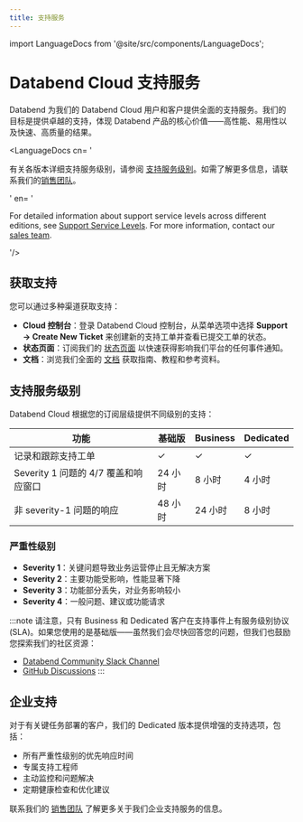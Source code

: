 ```yaml
---
title: 支持服务
---
```


import LanguageDocs from '@site/src/components/LanguageDocs';

# Databend Cloud 支持服务

Databend 为我们的 Databend Cloud 用户和客户提供全面的支持服务。我们的目标是提供卓越的支持，体现 Databend 产品的核心价值——高性能、易用性以及快速、高质量的结果。

<LanguageDocs
cn=
'

有关各版本详细支持服务级别，请参阅 [支持服务级别](#support-service-levels)。如需了解更多信息，请联系我们的[销售团队](https://www.databend.cn/contact-us/)。

'
en=
'

For detailed information about support service levels across different editions, see [Support Service Levels](#support-service-levels). For more information, contact our [sales team](https://www.databend.com/contact-us/).

'/>

## 获取支持

您可以通过多种渠道获取支持：

- **Cloud 控制台**：登录 Databend Cloud 控制台，从菜单选项中选择 **Support → Create New Ticket** 来创建新的支持工单并查看已提交工单的状态。
- **状态页面**：订阅我们的 [状态页面](https://status.databend.com) 以快速获得影响我们平台的任何事件通知。
- **文档**：浏览我们全面的 [文档](https://docs.databend.com) 获取指南、教程和参考资料。

## 支持服务级别

Databend Cloud 根据您的订阅层级提供不同级别的支持：

| 功能 | 基础版 | Business | Dedicated |
|---------|----------|----------|-----------|
| 记录和跟踪支持工单 | ✓ | ✓ | ✓ |
| Severity 1 问题的 4/7 覆盖和响应窗口 | 24 小时 | 8 小时 | 4 小时 |
| 非 severity-1 问题的响应 | 48 小时 | 24 小时 | 8 小时 |

### 严重性级别

- **Severity 1**：关键问题导致业务运营停止且无解决方案
- **Severity 2**：主要功能受影响，性能显著下降
- **Severity 3**：功能部分丢失，对业务影响较小
- **Severity 4**：一般问题、建议或功能请求

:::note
请注意，只有 Business 和 Dedicated 客户在支持事件上有服务级别协议 (SLA)。如果您使用的是基础版——虽然我们会尽快回答您的问题，但我们也鼓励您探索我们的社区资源：

- [Databend Community Slack Channel](https://link.databend.com/join-slack)
- [GitHub Discussions](https://github.com/datafuselabs/databend/discussions)
:::

## 企业支持

对于有关键任务部署的客户，我们的 Dedicated 版本提供增强的支持选项，包括：

- 所有严重性级别的优先响应时间
- 专属支持工程师
- 主动监控和问题解决
- 定期健康检查和优化建议

联系我们的 [销售团队](https://www.databend.com/contact-us/) 了解更多关于我们企业支持服务的信息。